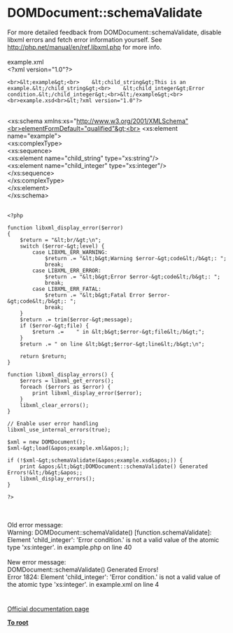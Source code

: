 # DOMDocument::schemaValidate



For more detailed feedback from DOMDocument::schemaValidate, disable libxml errors and fetch error information yourself.  See http://php.net/manual/en/ref.libxml.php for more info.<br><br>example.xml<br>&lt;?xml version="1.0"?>
```
<br>&lt;example&gt;<br>    &lt;child_string&gt;This is an example.&lt;/child_string&gt;<br>    &lt;child_integer&gt;Error condition.&lt;/child_integer&gt;<br>&lt;/example&gt;<br><br>example.xsd<br>&lt;?xml version="1.0"?>
```
<br>&lt;xs:schema xmlns:xs="http://www.w3.org/2001/XMLSchema"<br>elementFormDefault="qualified"&gt;<br>    &lt;xs:element name="example"&gt;<br>        &lt;xs:complexType&gt;<br>            &lt;xs:sequence&gt;<br>                &lt;xs:element name="child_string" type="xs:string"/&gt;<br>                &lt;xs:element name="child_integer" type="xs:integer"/&gt;<br>            &lt;/xs:sequence&gt;<br>        &lt;/xs:complexType&gt;<br>    &lt;/xs:element&gt;<br>&lt;/xs:schema&gt;<br><br>

```
<?php

function libxml_display_error($error)
{
    $return = "&lt;br/&gt;\n";
    switch ($error-&gt;level) {
        case LIBXML_ERR_WARNING:
            $return .= "&lt;b&gt;Warning $error-&gt;code&lt;/b&gt;: ";
            break;
        case LIBXML_ERR_ERROR:
            $return .= "&lt;b&gt;Error $error-&gt;code&lt;/b&gt;: ";
            break;
        case LIBXML_ERR_FATAL:
            $return .= "&lt;b&gt;Fatal Error $error-&gt;code&lt;/b&gt;: ";
            break;
    }
    $return .= trim($error-&gt;message);
    if ($error-&gt;file) {
        $return .=    " in &lt;b&gt;$error-&gt;file&lt;/b&gt;";
    }
    $return .= " on line &lt;b&gt;$error-&gt;line&lt;/b&gt;\n";

    return $return;
}

function libxml_display_errors() {
    $errors = libxml_get_errors();
    foreach ($errors as $error) {
        print libxml_display_error($error);
    }
    libxml_clear_errors();
}

// Enable user error handling
libxml_use_internal_errors(true);

$xml = new DOMDocument(); 
$xml-&gt;load(&apos;example.xml&apos;); 

if (!$xml-&gt;schemaValidate(&apos;example.xsd&apos;)) {
    print &apos;&lt;b&gt;DOMDocument::schemaValidate() Generated Errors!&lt;/b&gt;&apos;;
    libxml_display_errors();
}

?>
```
<br><br>Old error message:<br>Warning: DOMDocument::schemaValidate() [function.schemaValidate]: Element &apos;child_integer&apos;: &apos;Error condition.&apos; is not a valid value of the atomic type &apos;xs:integer&apos;. in example.php on line 40<br><br>New error message:<br>DOMDocument::schemaValidate() Generated Errors!<br>Error 1824: Element &apos;child_integer&apos;: &apos;Error condition.&apos; is not a valid value of the atomic type &apos;xs:integer&apos;. in example.xml on line 4  

#

[Official documentation page](https://www.php.net/manual/en/domdocument.schemavalidate.php)

**[To root](/README.md)**